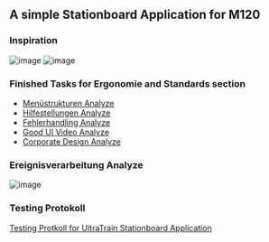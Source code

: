 ## A simple Stationboard Application for M120<br>


### Inspiration
![image](https://user-images.githubusercontent.com/80290651/156327771-766a0f6c-e024-4453-8451-6806c7567cf0.png)
![image](https://user-images.githubusercontent.com/80290651/157437879-231280e8-8f8d-48cf-9384-69dd85f619e9.png)

### Finished Tasks for Ergonomie and Standards section

- [Menüstrukturen Analyze](https://github.com/blauWhale/TrainTimeTable/blob/main/Admin/Men%C3%BCstrukturen.docx)<br>
- [Hilfestellungen Analyze](https://github.com/blauWhale/TrainTimeTable/blob/main/Admin/Hilfestellungerl%C3%A4uterung.pdf)<br>
- [Fehlerhandling Analyze](https://github.com/blauWhale/TrainTimeTable/blob/main/Admin/Analyse.pdf)<br>
- [Good UI Video Analyze](https://github.com/blauWhale/TrainTimeTable/blob/main/Admin/Zusammenfassung.docx)<br>
- [Corporate Design Analyze](https://github.com/blauWhale/TrainTimeTable/blob/main/Admin/Generali%20Corporate%20Design.docx)<br>

### Ereignisverarbeitung Analyze
![image](https://github.com/blauWhale/TrainTimeTable/blob/main/Admin/Ereignisablauf.drawio.png)

### Testing Protokoll
[Testing Protkoll for UltraTrain Stationboard Application](https://github.com/blauWhale/TrainTimeTable/blob/main/Admin/Testprotokoll.docx)<br>


